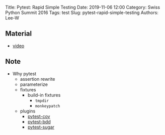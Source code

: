 Title: Pytest: Rapid Simple Testing
Date: 2019-11-06 12:00
Category: Swiss Python Summit 2016
Tags: test
Slug: pytest-rapid-simple-testing
Authors: Lee-W

## Material
* [video](https://www.youtube.com/watch?v=rCBHkQ_LVIs)

## Note
* Why pytest
    * assertion rewrite
    * parameterize
    * fixtures
        * build-in fixtures
            * `tmpdir`
            * `monkeypatch`
    * plugins
        * [pytest-cov](https://github.com/pytest-dev/pytest-cov)
        * [pytest-bdd](https://github.com/pytest-dev/pytest-bdd)
        * [pytest-sugar](https://pivotfinland.com/pytest-sugar/)
